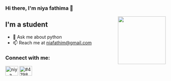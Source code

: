 ### Hi there, I'm niya fathima 👋

<img align='right' src='https://github.com/Rishit-dagli/Rishit-dagli/blob/master/images/octocat-anime.gif' width='150"'>

## I'm a student

- 💬 Ask me about python
- 📫 Reach me at niafathim@gmail.com

<h3 align="left">Connect with me:</h3>
<p align="left">
<a href="https://instagram.com/niy._a_" target="blank"><img align="center" src="https://raw.githubusercontent.com/rahuldkjain/github-profile-readme-generator/master/src/images/icons/Social/instagram.svg" alt="niy._a_" height="30" width="40" /></a>
<a href="https://discord.gg/#4798" target="blank"><img align="center" src="https://raw.githubusercontent.com/rahuldkjain/github-profile-readme-generator/master/src/images/icons/Social/discord.svg" alt="#4798" height="30" width="40" /></a>
</p>
